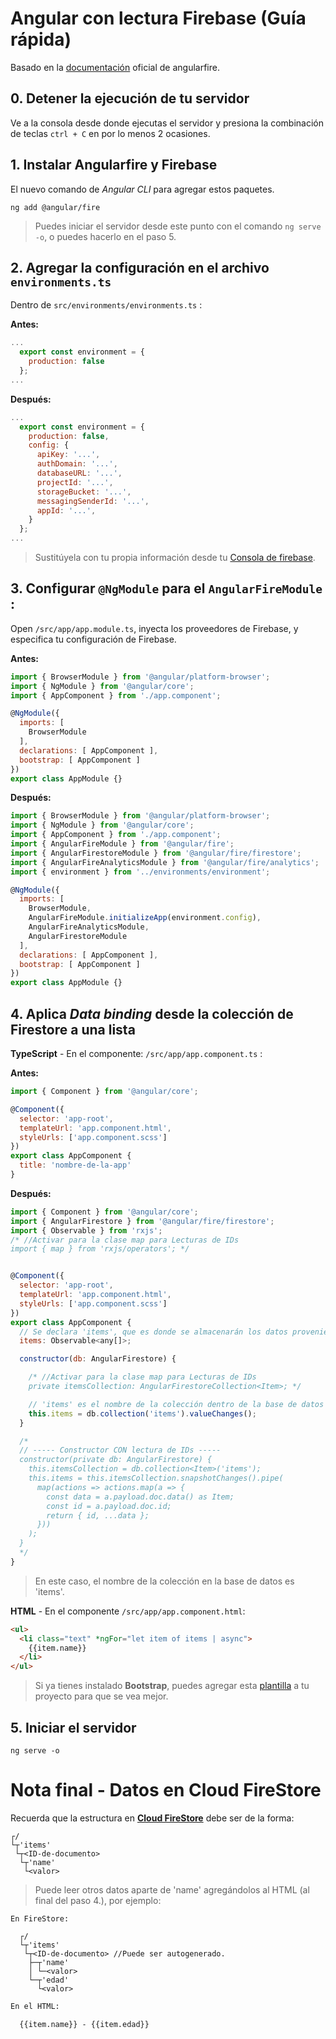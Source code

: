 # Angular con lectura Firebase (Guía rápida)

Basado en la [documentación](https://github.com/angular/angularfire/blob/master/docs/install-and-setup.md) oficial de angularfire.

## 0. Detener la ejecución de tu servidor

Ve a la consola desde donde ejecutas el servidor y presiona la combinación de teclas `ctrl + C` en por lo menos 2 ocasiones.

## 1. Instalar Angularfire y Firebase

El nuevo comando de *Angular CLI* para agregar estos paquetes.

``` shell
ng add @angular/fire
```

> Puedes iniciar el servidor desde este punto con el comando `ng serve -o`, o puedes hacerlo en el paso 5.

## 2. Agregar la configuración en el archivo `environments.ts`

Dentro de `src/environments/environments.ts` :

**Antes:**

``` jsx
...
  export const environment = {
    production: false
  };
...
```

**Después:**

``` jsx
...
  export const environment = {
    production: false,
    config: {
      apiKey: '...',
      authDomain: '...',
      databaseURL: '...',
      projectId: '...',
      storageBucket: '...',
      messagingSenderId: '...',
      appId: '...',
    }
  };
...
```

> Sustitúyela con tu propia información desde tu [Consola de firebase](https://console.firebase.google.com/u/0).

## 3. Configurar `@NgModule` para el `AngularFireModule` :

Open `/src/app/app.module.ts`, inyecta los proveedores de Firebase, y especifica tu configuración de Firebase.

**Antes:**

``` jsx
import { BrowserModule } from '@angular/platform-browser';
import { NgModule } from '@angular/core';
import { AppComponent } from './app.component';

@NgModule({
  imports: [
    BrowserModule
  ],
  declarations: [ AppComponent ],
  bootstrap: [ AppComponent ]
})
export class AppModule {}
```

**Después:**

``` jsx
import { BrowserModule } from '@angular/platform-browser';
import { NgModule } from '@angular/core';
import { AppComponent } from './app.component';
import { AngularFireModule } from '@angular/fire';
import { AngularFirestoreModule } from '@angular/fire/firestore';
import { AngularFireAnalyticsModule } from '@angular/fire/analytics';
import { environment } from '../environments/environment';

@NgModule({
  imports: [
    BrowserModule,
    AngularFireModule.initializeApp(environment.config),
    AngularFireAnalyticsModule,
    AngularFirestoreModule
  ],
  declarations: [ AppComponent ],
  bootstrap: [ AppComponent ]
})
export class AppModule {}
```

## 4. Aplica *Data binding* desde la colección de Firestore a una lista

**TypeScript** - En el componente: `/src/app/app.component.ts` :

**Antes:**

``` jsx
import { Component } from '@angular/core';

@Component({
  selector: 'app-root',
  templateUrl: 'app.component.html',
  styleUrls: ['app.component.scss']
})
export class AppComponent {
  title: 'nombre-de-la-app'
}
```

**Después:**

``` jsx
import { Component } from '@angular/core';
import { AngularFirestore } from '@angular/fire/firestore';
import { Observable } from 'rxjs';
/* //Activar para la clase map para Lecturas de IDs
import { map } from 'rxjs/operators'; */


@Component({
  selector: 'app-root',
  templateUrl: 'app.component.html',
  styleUrls: ['app.component.scss']
})
export class AppComponent {
  // Se declara 'items', que es donde se almacenarán los datos provenientes de la Base de datos.
  items: Observable<any[]>;

  constructor(db: AngularFirestore) {

    /* //Activar para la clase map para Lecturas de IDs
    private itemsCollection: AngularFirestoreCollection<Item>; */

    // 'items' es el nombre de la colección dentro de la base de datos de Firestore (no confundir con la variable 'this.items').
    this.items = db.collection('items').valueChanges();
  }

  /*
  // ----- Constructor CON lectura de IDs -----
  constructor(private db: AngularFirestore) {
    this.itemsCollection = db.collection<Item>('items');
    this.items = this.itemsCollection.snapshotChanges().pipe(
      map(actions => actions.map(a => {
        const data = a.payload.doc.data() as Item;
        const id = a.payload.doc.id;
        return { id, ...data };
      }))
    );
  }
  */
}
```

>En este caso, el nombre de la colección en la base de datos es 'items'.

**HTML** - En el componente `/src/app/app.component.html`:

``` html
<ul>
  <li class="text" *ngFor="let item of items | async">
    {{item.name}}
  </li>
</ul>
```

> Si ya tienes instalado **Bootstrap**, puedes agregar esta [plantilla](https://github.com/RichGlz/devTools/blob/main/angular/firebase/plantilla-sencilla/plantilla1.md) a tu proyecto para que se vea mejor.

## 5. Iniciar el servidor

``` shell
ng serve -o
```

# Nota final - Datos en Cloud FireStore

Recuerda que la estructura en [**Cloud FireStore**](https://console.firebase.google.com/u/0) debe ser de la forma:

``` vim
┌/
└┬'items'
 └┬<ID-de-documento>
  └┬'name'
   └<valor>
```

> Puede leer otros datos aparte de 'name' agregándolos al HTML (al final del paso 4.), por ejemplo:

```  vim
En FireStore:

  ┌/
  └┬'items'
   └┬<ID-de-documento> //Puede ser autogenerado.
    ├─┬'name'
    │ └─<valor>
    └─┬'edad'
      └<valor>

```

``` HTML
En el HTML:

  {{item.name}} - {{item.edad}}
```
